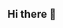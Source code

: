 ## Hi there 👋

<!--
**x-rae-90/x-rae-90** is a ✨ _special_ ✨ repository because its `README.md` (this file) appears on your GitHub profile.

Here are some ideas to get you started:

- 🔭 I’m currently working on my masters in Information and Data Science
- 🌱 I’m currently learning all about data curation
- 👯 I’m looking to collaborate on tools for research scientists in astronomy and physics to curate their data
- 🤔 I’m looking for help with navigating this nebulous field
- 💬 Ask me about chiffon cake recipes
- 📫 How to reach me: mrs539@drexel.edu
- 😄 Pronouns: she/her
- ⚡ Fun fact: I learned to drive stickshift at the North Pole
-->
